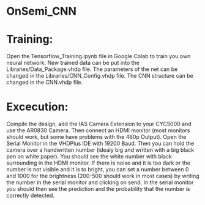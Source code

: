 # OnSemi_CNN

# Training:
Open the Tensorflow_Training.ipynb file in Google Colab to train you own neural network.
New trained data can be put into the Libraries/Data_Package.vhdp file.
The parameters of the net can be changed in the Libraries/CNN_Config.vhdp file.
The CNN structure can be changed in the CNN.vhdp file.

# Excecution:
Compile the design, add the IAS Camera Extension to your CYC5000 and use the AR0830 Camera. Then connect an HDMI monitor (most monitors should work, but some have problems with the 480p Output). Open the Serial Monitor in the VHDPlus IDE with 19200 Baud. Then you can hold the camera over a handwritten number (idealy big and written with a big black pen on white paper). You should see the white number with black surrounding in the HDMI monitor. If there is noise and it is too dark or the number is not visible and it is to bright, you can set a number between 0 and 1000 for the brightness (200-500 should work in most cases) by writing the number in the serial monitor and clicking on send. In the serial monitor you should then see the prediction and the probability that the number is correctly detected.
